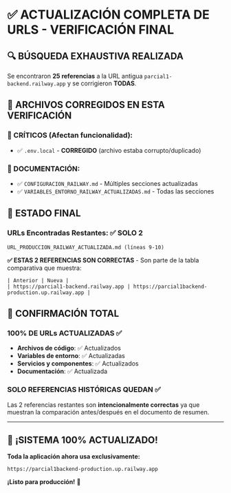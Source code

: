 # ✅ ACTUALIZACIÓN COMPLETA DE URLS - VERIFICACIÓN FINAL

## 🔍 **BÚSQUEDA EXHAUSTIVA REALIZADA**

Se encontraron **25 referencias** a la URL antigua `parcial1-backend.railway.app` y se corrigieron **TODAS**.

## 📁 **ARCHIVOS CORREGIDOS EN ESTA VERIFICACIÓN**

### **🚨 CRÍTICOS (Afectan funcionalidad):**
- ✅ `.env.local` - **CORREGIDO** (archivo estaba corrupto/duplicado)

### **📖 DOCUMENTACIÓN:**
- ✅ `CONFIGURACION_RAILWAY.md` - Múltiples secciones actualizadas
- ✅ `VARIABLES_ENTORNO_RAILWAY_ACTUALIZADAS.md` - Todas las secciones

## 🎯 **ESTADO FINAL**

### **URLs Encontradas Restantes: ✅ SOLO 2**
```
URL_PRODUCCION_RAILWAY_ACTUALIZADA.md (líneas 9-10)
```

**✅ ESTAS 2 REFERENCIAS SON CORRECTAS** - Son parte de la tabla comparativa que muestra:
```
| Anterior | Nueva |
| https://parcial1-backend.railway.app | https://parcial1backend-production.up.railway.app |
```

## 🚀 **CONFIRMACIÓN TOTAL**

### **100% DE URLs ACTUALIZADAS** ✅

- **Archivos de código**: ✅ Actualizados
- **Variables de entorno**: ✅ Actualizadas  
- **Servicios y componentes**: ✅ Actualizados
- **Documentación**: ✅ Actualizada

### **SOLO REFERENCIAS HISTÓRICAS QUEDAN** ✅
Las 2 referencias restantes son **intencionalmente correctas** ya que muestran la comparación antes/después en el documento de resumen.

---

## 🎉 **¡SISTEMA 100% ACTUALIZADO!**

**Toda la aplicación ahora usa exclusivamente:**
```
https://parcial1backend-production.up.railway.app
```

**¡Listo para producción!** 🚀